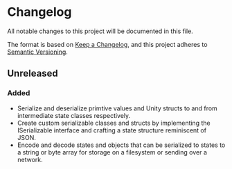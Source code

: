 # Changelog

All notable changes to this project will be documented in this file.

The format is based on [Keep a Changelog](https://keepachangelog.com/en/1.1.0/),
and this project adheres to [Semantic Versioning](https://semver.org/spec/v2.0.0.html).

## Unreleased

### Added

- Serialize and deserialize primtive values and Unity structs to and from intermediate state classes respectively. 
- Create custom serializable classes and structs by implementing the ISerializable interface and crafting a state structure reminiscent of JSON.
- Encode and decode states and objects that can be serialized to states to a string or byte array for storage on a filesystem or sending over a network.